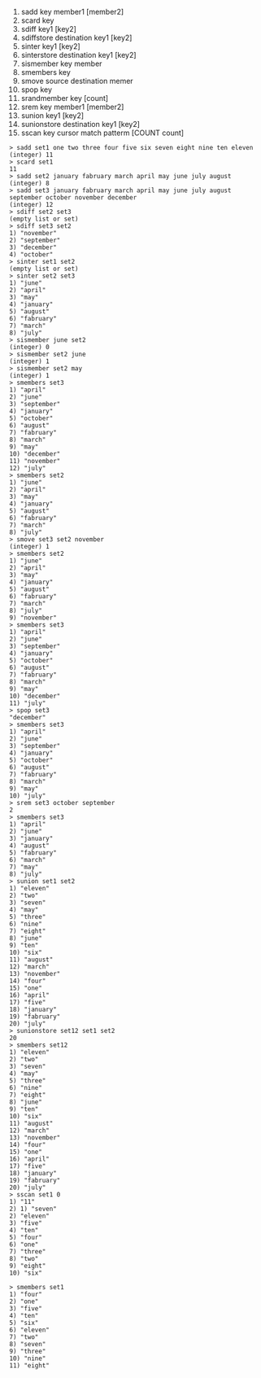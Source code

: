 1. sadd key member1 [member2]
2. scard key
3. sdiff key1 [key2]
4. sdiffstore destination key1 [key2]
5. sinter key1 [key2]
6. sinterstore destination key1 [key2]
7. sismember key member
8. smembers key
9. smove source destination memer
10. spop key
11. srandmember key [count]
12. srem key member1 [member2]
13. sunion key1 [key2]
14. sunionstore destination key1 [key2]
15. sscan key cursor match patterm [COUNT count]



```
> sadd set1 one two three four five six seven eight nine ten eleven
(integer) 11
> scard set1
11
> sadd set2 january fabruary march april may june july august
(integer) 8
> sadd set3 january fabruary march april may june july august september october november december
(integer) 12
> sdiff set2 set3
(empty list or set)
> sdiff set3 set2
1) "november"
2) "september"
3) "december"
4) "october"
> sinter set1 set2
(empty list or set)
> sinter set2 set3
1) "june"
2) "april"
3) "may"
4) "january"
5) "august"
6) "fabruary"
7) "march"
8) "july"
> sismember june set2
(integer) 0
> sismember set2 june
(integer) 1
> sismember set2 may
(integer) 1
> smembers set3
1) "april"
2) "june"
3) "september"
4) "january"
5) "october"
6) "august"
7) "fabruary"
8) "march"
9) "may"
10) "december"
11) "november"
12) "july"
> smembers set2
1) "june"
2) "april"
3) "may"
4) "january"
5) "august"
6) "fabruary"
7) "march"
8) "july"
> smove set3 set2 november
(integer) 1
> smembers set2
1) "june"
2) "april"
3) "may"
4) "january"
5) "august"
6) "fabruary"
7) "march"
8) "july"
9) "november"
> smembers set3
1) "april"
2) "june"
3) "september"
4) "january"
5) "october"
6) "august"
7) "fabruary"
8) "march"
9) "may"
10) "december"
11) "july"
> spop set3
"december"
> smembers set3
1) "april"
2) "june"
3) "september"
4) "january"
5) "october"
6) "august"
7) "fabruary"
8) "march"
9) "may"
10) "july"
> srem set3 october september
2
> smembers set3
1) "april"
2) "june"
3) "january"
4) "august"
5) "fabruary"
6) "march"
7) "may"
8) "july"
> sunion set1 set2
1) "eleven"
2) "two"
3) "seven"
4) "may"
5) "three"
6) "nine"
7) "eight"
8) "june"
9) "ten"
10) "six"
11) "august"
12) "march"
13) "november"
14) "four"
15) "one"
16) "april"
17) "five"
18) "january"
19) "fabruary"
20) "july"
> sunionstore set12 set1 set2
20
> smembers set12
1) "eleven"
2) "two"
3) "seven"
4) "may"
5) "three"
6) "nine"
7) "eight"
8) "june"
9) "ten"
10) "six"
11) "august"
12) "march"
13) "november"
14) "four"
15) "one"
16) "april"
17) "five"
18) "january"
19) "fabruary"
20) "july"
> sscan set1 0
1) "11"
2) 1) "seven"
2) "eleven"
3) "five"
4) "ten"
5) "four"
6) "one"
7) "three"
8) "two"
9) "eight"
10) "six"

> smembers set1
1) "four"
2) "one"
3) "five"
4) "ten"
5) "six"
6) "eleven"
7) "two"
8) "seven"
9) "three"
10) "nine"
11) "eight"
```

